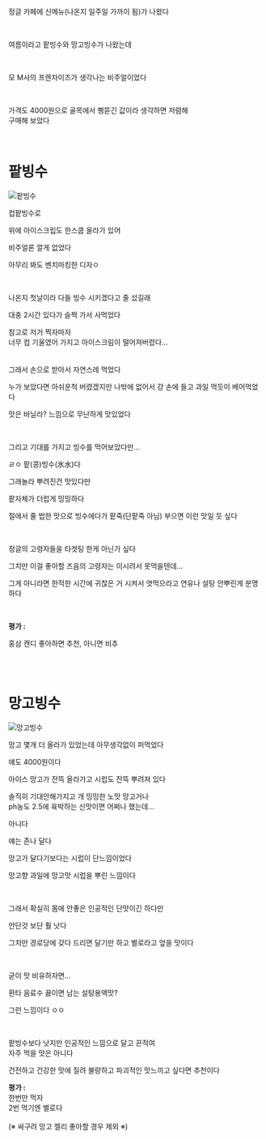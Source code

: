 
<br>

정글 카페에 신메뉴(나온지 일주일 가까이 됨)가 나왔다

<br>

여름이라고 팥빙수와 망고빙수가 나왔는데

<br>

모 M사의 프렌차이즈가 생각나는 비주얼이었다

<br>

가격도 4000원으로 골목에서 삥뜯긴 값이라 생각하면 저렴해
<br>
구매해 보았다

<br>

# 팥빙수

![팥빙수](https://i.postimg.cc/kVGDQRc5/20250728-151542.jpg)

컵팥빙수로

위에 아이스크립도 한스쿱 올라가 있어

비주얼론 깔게 없었다

아무리 봐도 벤치마킹한 디자ㅇ

<br>

나온지 첫날이라 다들 빙수 시키겠다고 줄 섰길래

대충 2시간 있다가 슬쩍 가서 사먹었다

참고로 저거 찍자마자<br>
너무 컵 기울였어 가지고 아이스크림이 떨어져버렸다...
<br><br><br>
그래서 손으로 받아서 자연스레 먹었다

누가 보았다면 아쉬운척 버렸겠지만 나밖에 없어서 걍 손에 들고 과일 먹듯이 베어먹었다

맛은 바닐라? 느낌으로 무난하게 맛있었다

<br>

그리고 기대를 가지고 빙수를 먹어보았다만...

ㄹㅇ 팥(콩)빙수(氷水)다

그래놀라 뿌려진건 맛있다만

팥자체가 더럽게 밍밍하다

절에서 줄 법한 맛으로 빙수에다가 팥죽(단팥죽 아님) 부으면 이런 맛일 듯 싶다

<br>

정글의 고령자들을 타겟팅 한게 아닌가 싶다

그치만 이걸 좋아할 즈음의 고령자는 이시려서 못먹을텐데...

그게 아니라면 한적한 시간에 귀찮은 거 시켜서 엿먹으라고 연유나 설탕 안뿌린게 분명하다

<br>

**평가 :**

홍삼 캔디 좋아하면 추천, 아니면 비추

<br><br>


# 망고빙수

![망고빙수](https://i.postimg.cc/R6nF8r25/20250804-151136.jpg)

망고 몇개 더 올라가 있었는데 아무생각없이 퍼먹었다

얘도 4000원이다

아이스 망고가 잔뜩 올라가고 시럽도 잔뜩 뿌려져 있다

솔직히 기대안해가지고 개 밍밍한 노맛 망고거나
<br>
ph농도 2.5에 육박하는 신맛이면 어쩌나 했는데...

아니다

얘는 존나 달다

망고가 달다기보다는 시럽이 단느낌이었다

망고향 과일에 망고맛 시럽을 뿌린 느낌이다

<br>

그래서 확실히 몸에 안좋은 인공적인 단맛이긴 하다만

안단것 보단 훨 낫다

그치만 경로당에 갖다 드리면 달기만 하고 별로라고 엎을 맛이다

<br>

굳이 맛 비유하자면...

환타 음료수 끓이면 남는 설탕용액맛?

그런 느낌이다 ㅇㅇ

<br>

팥빙수보다 낫지만 인공적인 느낌으로 달고 끈적여<br>
자주 먹을 맛은 아니다

건전하고 건강한 맛에 질려 불량하고 파괴적인 맛느끼고 싶다면 추천이다

**평가 :**<br>
한번만 먹자<br>
2번 먹기엔 별로다<br><br>
(※ 싸구려 망고 젤리 좋아할 경우 제외 ※)


<br><br><br>

<script src="https://utteranc.es/client.js"
        repo="anjun206/anjun206.github.io"
        issue-term="pathname"
        label="💬 utterances"
        theme="github-light"
        crossorigin="anonymous"
        async>
</script>
